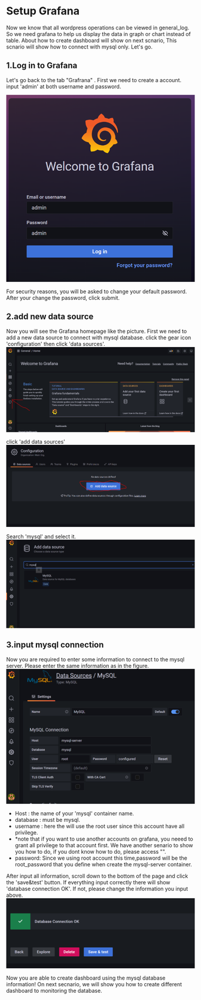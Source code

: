 # Setup Grafana
Now we know that all wordpress operations can be viewed in general_log. So we need grafana to help us display the data in graph or chart instead of table. About how to create dashboard will show on next scnario, This scnario will show how to connect with mysql only. Let's go.

## 1.Log in to Grafana
Let's go back to the tab "Grafrana" . First we need to create a account. input 'admin' at both username and password.

![Alt text](https://raw.githubusercontent.com/KuroP1/katacoda-scenarios/main/Grafana/Grafana1/images/step%203-1.PNG "a title")

For security reasons, you will be asked to change your default password.
After your change the password, click submit.

## 2.add new data source
Now you will see the Grafana homepage like the picture. First we need to add a new data source to connect with mysql database. click the gear icon 'configuration' then click 'data sources'.
![Alt text](https://raw.githubusercontent.com/KuroP1/katacoda-scenarios/main/Grafana/Grafana1/images/step%203-2.PNG "a title")

click 'add data sources'
![Alt text](https://raw.githubusercontent.com/KuroP1/katacoda-scenarios/main/Grafana/Grafana1/images/step%203-3.PNG "a title")

Search 'mysql' and select it.
![Alt text](https://raw.githubusercontent.com/KuroP1/katacoda-scenarios/main/Grafana/Grafana1/images/step%203-4.PNG "a title")

## 3.input mysql connection
Now you are required to enter some information to connect to the mysql server. Please enter the same information as in the figure.
![Alt text](https://raw.githubusercontent.com/KuroP1/katacoda-scenarios/main/Grafana/Grafana1/images/step%203-5.PNG "a title")
- Host : the name of your 'mysql' container name.
- database : must be mysql.
- username : here the will use the root user since this account have all privilege.
- *note that if you want to use another accounts on grafana, you neeed to grant all privilege to that account first. We have another senario to show you how to do, if you dont know how to do, please access "".
- password: Since we using root account this time,password will be the root_password that you define when create the mysql-server container.

After input all information, scroll down to the bottom of the page and click the 'save&test' button. If everything input correctly there will show 'database connection OK'. If not, please change the information you input above.
![Alt text](https://raw.githubusercontent.com/KuroP1/katacoda-scenarios/main/Grafana/Grafana1/images/step%203-6.PNG "a title")


Now you are able to create dashboard using the mysql database information! On next secnario, we will show you how to create different dashboard to monitoring the database.

